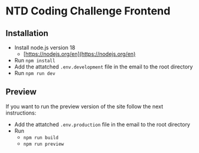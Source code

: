 # NTD Coding Challenge Frontend

## Installation

* Install node.js version 18
  * [https://nodejs.org/en](https://nodejs.org/en)
* Run `npm install`
* Add the attatched `.env.development` file in the email to the root directory
* Run `npm run dev`

## Preview

If you want to run the preview version of the site follow the next instructions:

* Add the attatched `.env.production` file in the email to the root directory
* Run
  * `npm run build`
  * `npm run preview`
